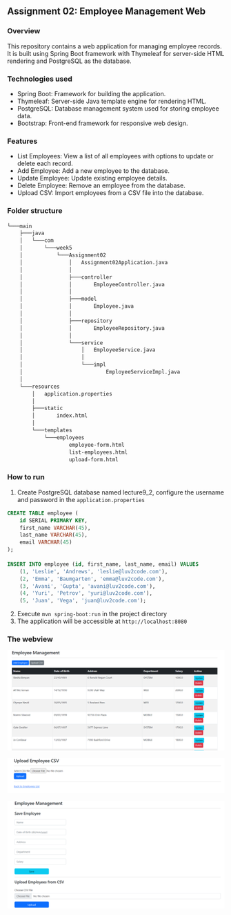 ## Assignment 02: Employee Management Web

### Overview
This repository contains a web application for managing employee records. It is built using Spring Boot framework with Thymeleaf for server-side HTML rendering and PostgreSQL as the database.

### Technologies used
- Spring Boot: Framework for building the application.
- Thymeleaf: Server-side Java template engine for rendering HTML.
- PostgreSQL: Database management system used for storing employee data.
- Bootstrap: Front-end framework for responsive web design.

### Features
- List Employees: View a list of all employees with options to update or delete each record.
- Add Employee: Add a new employee to the database.
- Update Employee: Update existing employee details.
- Delete Employee: Remove an employee from the database.
- Upload CSV: Import employees from a CSV file into the database.

### Folder structure
```cmd
└───main
    ├───java
    │   └───com
    │       └───week5
    │           └───Assignment02
    │               │   Assignment02Application.java
    │               │
    │               ├───controller
    │               │       EmployeeController.java
    │               │
    │               ├───model
    │               │       Employee.java
    │               │
    │               ├───repository
    │               │       EmployeeRepository.java
    │               │
    │               └───service
    │                   │   EmployeeService.java
    │                   │
    │                   └───impl
    │                           EmployeeServiceImpl.java
    │
    └───resources
        │   application.properties
        │
        ├───static
        │       index.html
        │
        └───templates
            └───employees
                    employee-form.html
                    list-employees.html
                    upload-form.html
```

### How to run
1. Create PostgreSQL database named lecture9_2, configure the username and password in the `application.properties`
```sql
CREATE TABLE employee (
    id SERIAL PRIMARY KEY,
    first_name VARCHAR(45),
    last_name VARCHAR(45),
    email VARCHAR(45)
);

INSERT INTO employee (id, first_name, last_name, email) VALUES
    (1, 'Leslie', 'Andrews', 'leslie@luv2code.com'),
    (2, 'Emma', 'Baumgarten', 'emma@luv2code.com'),
    (3, 'Avani', 'Gupta', 'avani@luv2code.com'),
    (4, 'Yuri', 'Petrov', 'yuri@luv2code.com'),
    (5, 'Juan', 'Vega', 'juan@luv2code.com');
```
2. Execute `mvn spring-boot:run` in the project directory
3. The application will be accessible at `http://localhost:8080`


### The webview
![img.png](img/img.png)

![img_1.png](img/img_1.png)

![img_2.png](img/img_2.png)